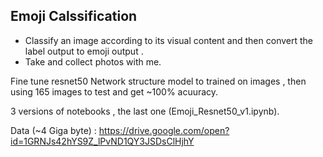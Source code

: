 ## Emoji Calssification


- Classify an image according to its visual content and then convert the label output to emoji output .
- Take and collect photos with me.


Fine tune resnet50 Network structure model to trained on images , then using 165 images to test and get ~100% acuuracy. 

3 versions of notebooks , the last one (Emoji_Resnet50_v1.ipynb).

Data (~4 Giga byte) : https://drive.google.com/open?id=1GRNJs42hYS9Z_lPvND1QY3JSDsClHjhY

